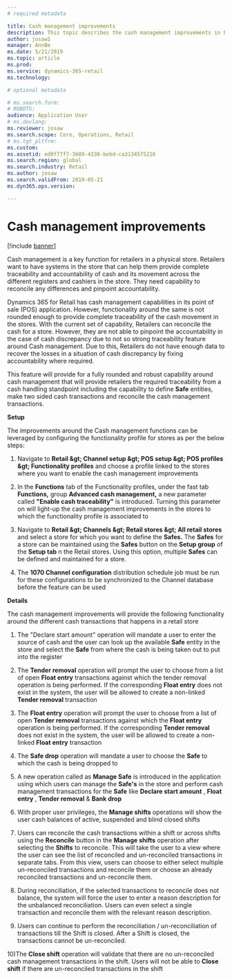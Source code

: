 ```yaml
---
# required metadata

title: Cash management improvements
description: This topic describes the cash management improvements in POS for Dynamics 365 for Retail.
author: josaw1
manager: AnnBe
ms.date: 5/21/2019
ms.topic: article
ms.prod: 
ms.service: dynamics-365-retail
ms.technology: 

# optional metadata

# ms.search.form: 
# ROBOTS: 
audience: Application User
# ms.devlang: 
ms.reviewer: josaw
ms.search.scope: Core, Operations, Retail
# ms.tgt_pltfrm: 
ms.custom: 
ms.assetid: ed0f77f7-3609-4330-bebd-ca3134575216
ms.search.region: global
ms.search.industry: Retail
ms.author: josaw
ms.search.validFrom: 2019-05-21
ms.dyn365.ops.version: 

---
```


# Cash management improvements

[!include [banner](includes/banner.md)]

Cash management is a key function for retailers in a physical store. Retailers want to have systems in the store that can help them provide complete traceability and accountability of cash and its movement across the different registers and cashiers in the store. They need capability to reconcile any differences and pinpoint accountability.

Dynamics 365 for Retail has cash management capabilities in its point of sale (POS) application. However, functionality around the same is not rounded enough to provide complete traceability of the cash movement in the stores. With the current set of capability, Retailers can reconcile the cash for a store. However, they are not able to pinpoint the accountability in the case of cash discrepancy due to not so strong traceability feature around Cash management. Due to this, Retailers do not have enough data to recover the losses in a situation of cash discrepancy by fixing accountability where required.

This feature will provide for a fully rounded and robust capability around cash management that will provide retailers the required traceability from a cash handling standpoint including the capability to define **Safe** entities, make two sided cash transactions and reconcile the cash management transactions.

**Setup**

The improvements around the Cash management functions can be leveraged by configuring the functionality profile for stores as per the below steps:

1) Navigate to **Retail \&gt; Channel setup \&gt; POS setup \&gt; POS profiles \&gt; Functionality profiles** and choose a profile linked to the stores where you want to enable the cash management improvements

2) In the **Functions** tab of the Functionality profiles, under the fast tab **Functions,** group **Advanced cash management,** a new parameter called **&quot;Enable cash traceability&quot;** is introduced. Turning this parameter on will light-up the cash management improvements in the stores to which the functionality profile is associated to

3) Navigate to **Retail \&gt; Channels \&gt; Retail stores \&gt; All retail stores** and select a store for which you want to define the **Safes.** The **Safes** for a store can be maintained using the **Safes** button on the **Setup group** of the **Setup tab** n the Retail stores. Using this option, multiple **Safes** can be defined and maintained for a store.

4) The **1070 Channel configuration** distribution schedule job must be run for these configurations to be synchronized to the Channel database before the feature can be used

**Details**

The cash management improvements will provide the following functionality around the different cash transactions that happens in a retail store

1) The &quot;Declare start amount&quot; operation will mandate a user to enter the source of cash and the user can look up the available **Safe** entity in the store and select the **Safe** from where the cash is being taken out to put into the register

2) The **Tender removal** operation will prompt the user to choose from a list of open **Float entry** transactions against which the tender removal operation is being performed. If the corresponding **Float entry** does not exist in the system, the user will be allowed to create a non-linked **Tender removal** transaction

3) The **Float entry** operation will prompt the user to choose from a list of open **Tender removal** transactions against which the **Float entry** operation is being performed. If the corresponding **Tender removal** does not exist in the system, the user will be allowed to create a non-linked **Float entry** transaction

4) The **Safe drop** operation will mandate a user to choose the **Safe** to which the cash is being dropped to

5) A new operation called as **Manage Safe** is introduced in the application using which users can manage the **Safe&#39;s** in the store and perform cash management transactions for the **Safe** like **Declare start amount** , **Float entry** , **Tender removal** &amp; **Bank drop**

6) With proper user privileges, the **Manage shifts** operations will show the user cash balances of active, suspended and blind closed shifts

7) Users can reconcile the cash transactions within a shift or across shifts using the **Reconcile** button in the **Manage shifts** operation after selecting the **Shifts** to reconcile. This will take the user to a view where the user can see the list of reconciled and un-reconciled transactions in separate tabs. From this view, users can choose to either select multiple un-reconciled transactions and reconcile them or choose an already reconciled transactions and un-reconcile them.

8) During reconciliation, if the selected transactions to reconcile does not balance, the system will force the user to enter a reason description for the unbalanced reconciliation. Users can even select a single transaction and reconcile them with the relevant reason description.

9) Users can continue to perform the reconciliation / un-reconciliation of transactions till the Shift is closed. After a Shift is closed, the transactions cannot be un-reconciled.

10)The **Close shift** operation will validate that there are no un-reconciled cash management transactions in the shift. Users will not be able to **Close shift** if there are un-reconciled transactions in the shift

